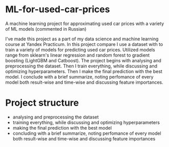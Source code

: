 # ML-for-used-car-prices
A machine learning project for approximating used car prices with a variety of ML models (commented in Russian)

I've made this project as a part of my data science and machine learning course at Yandex Practicum. In this project compare I use a dataset with to train a variety of models for predicting used car prices. Utilized models range from sklearn's linear regression and random forest to gradient boosting (LightGBM and Catboost). The project begins with analysing and preprocessing the dataset. Then I train everything, while discussing and optimizing hyperparameters. Then I make the final prediction with the best model. I conclude with a brief summarize, noting perfomance of every model both result-wise and time-wise and discussing feature importances.

# Project structure
* analysing and preprocessing the dataset
* training everything, while discussing and optimizing hyperparameters
* making the final prediction with the best model
* concluding with a brief summarize, noting perfomance of every model both result-wise and time-wise and discussing feature importances
